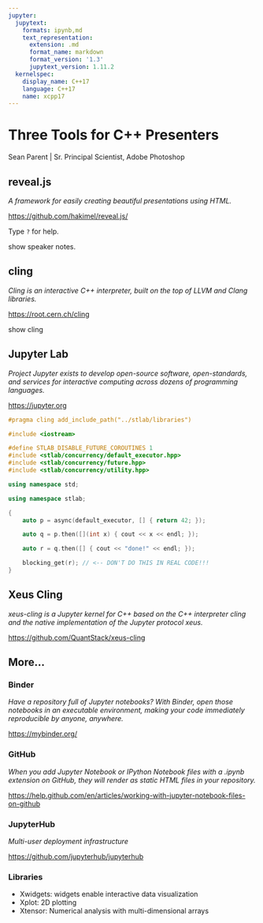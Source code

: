 ```yaml
---
jupyter:
  jupytext:
    formats: ipynb,md
    text_representation:
      extension: .md
      format_name: markdown
      format_version: '1.3'
      jupytext_version: 1.11.2
  kernelspec:
    display_name: C++17
    language: C++17
    name: xcpp17
---
```


<!-- #region slideshow={"slide_type": "slide"} -->
# Three Tools for C++ Presenters
<!-- #endregion -->

<!-- #region slideshow={"slide_type": "fragment"} -->
Sean Parent | Sr. Principal Scientist, Adobe Photoshop
<!-- #endregion -->

<!-- #region slideshow={"slide_type": "slide"} -->
## reveal.js

_A framework for easily creating beautiful presentations using HTML._

https://github.com/hakimel/reveal.js/
<!-- #endregion -->

<!-- #region slideshow={"slide_type": "fragment"} -->
Type `?` for help.
<!-- #endregion -->

<!-- #region slideshow={"slide_type": "notes"} -->
show speaker notes.
<!-- #endregion -->

<!-- #region slideshow={"slide_type": "slide"} -->
## cling

_Cling is an interactive C++ interpreter, built on the top of LLVM and Clang libraries._

https://root.cern.ch/cling
<!-- #endregion -->

<!-- #region slideshow={"slide_type": "notes"} -->
show cling
<!-- #endregion -->

<!-- #region slideshow={"slide_type": "slide"} -->
## Jupyter Lab

_Project Jupyter exists to develop open-source software, open-standards, and services for interactive computing across dozens of programming languages._

https://jupyter.org
<!-- #endregion -->

```c++ slideshow={"slide_type": "skip"}
#pragma cling add_include_path("../stlab/libraries")
```

```c++ slideshow={"slide_type": "skip"}
#include <iostream>

#define STLAB_DISABLE_FUTURE_COROUTINES 1
#include <stlab/concurrency/default_executor.hpp>
#include <stlab/concurrency/future.hpp>
#include <stlab/concurrency/utility.hpp>
```

```c++ slideshow={"slide_type": "skip"}
using namespace std;
```

```c++ slideshow={"slide_type": "skip"}
using namespace stlab;
```

```c++ slideshow={"slide_type": "slide"}
{
    auto p = async(default_executor, [] { return 42; });

    auto q = p.then([](int x) { cout << x << endl; });

    auto r = q.then([] { cout << "done!" << endl; });

    blocking_get(r); // <-- DON'T DO THIS IN REAL CODE!!!
}
```

<!-- #region slideshow={"slide_type": "slide"} -->
## Xeus Cling

_xeus-cling is a Jupyter kernel for C++ based on the C++ interpreter cling and the native implementation of the Jupyter protocol xeus._

https://github.com/QuantStack/xeus-cling
<!-- #endregion -->

<!-- #region slideshow={"slide_type": "slide"} -->
## More...

### Binder

_Have a repository full of Jupyter notebooks? With Binder, open those notebooks in an executable environment, making your code immediately reproducible by anyone, anywhere._

https://mybinder.org/

### GitHub

_When you add Jupyter Notebook or IPython Notebook files with a .ipynb extension on GitHub, they will render as static HTML files in your repository._

https://help.github.com/en/articles/working-with-jupyter-notebook-files-on-github
<!-- #endregion -->

<!-- #region slideshow={"slide_type": "slide"} -->
### JupyterHub

_Multi-user deployment infrastructure_

https://github.com/jupyterhub/jupyterhub

### Libraries

- Xwidgets: widgets enable interactive data visualization
- Xplot: 2D plotting
- Xtensor: Numerical analysis with multi-dimensional arrays
<!-- #endregion -->
